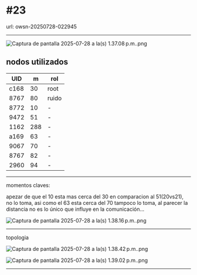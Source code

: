 # #23

url: owsn-20250728-022945

---

![Captura de pantalla 2025-07-28 a la(s) 1.37.08 p.m..png](#23%2023e14b984387802eb20ffd1ef2f582ec/Captura_de_pantalla_2025-07-28_a_la(s)_1.37.08_p.m..png)

## nodos utilizados

| UID | m | rol |
| --- | --- | --- |
| c168 | 30 | root |
| 8767 | 80 | ruido |
| 8772 | 10 | - |
| 9472 | 51 | - |
| 1162 | 288 | - |
| a169 | 63 | - |
| 9067 | 70 | - |
| 8767 | 82 | - |
| 2960 | 94 | - |

---

momentos claves: 

apezar de que el 10 esta mas cerca del 30 en comparacion al 51(20vs21), no lo toma, asi como el 63 esta cerca del 70 tampoco lo toma, al parecer la distancia no es lo único que influye en la comunicación…

![Captura de pantalla 2025-07-28 a la(s) 1.38.16 p.m..png](#23%2023e14b984387802eb20ffd1ef2f582ec/Captura_de_pantalla_2025-07-28_a_la(s)_1.38.16_p.m..png)

---

topologia

![Captura de pantalla 2025-07-28 a la(s) 1.38.42 p.m..png](#23%2023e14b984387802eb20ffd1ef2f582ec/Captura_de_pantalla_2025-07-28_a_la(s)_1.38.42_p.m..png)

![Captura de pantalla 2025-07-28 a la(s) 1.39.02 p.m..png](#23%2023e14b984387802eb20ffd1ef2f582ec/Captura_de_pantalla_2025-07-28_a_la(s)_1.39.02_p.m..png)

---
